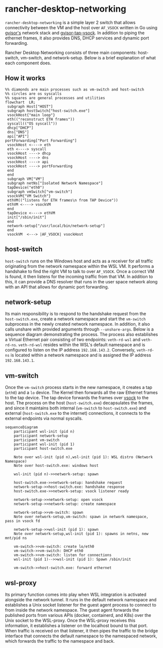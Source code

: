# rancher-desktop-networking

`rancher-desktop-networking` is a simple layer 2 switch that allows connectivity between the VM and the host over `AF_VSOCK` written in Go using [gvisor's](https://github.com/google/gvisor) network stack and [gvisor-tap-vsock](https://github.com/google/gvisor). In addition to piping the ethernet frames, it also provides DNS, DHCP services and dynamic port forwarding.

Rancher Desktop Networking consists of three main components: host-switch, vm-switch, and network-setup. Below is a brief explanation of what each component does.

## How it works

```mermaid
%% diamonds are main processes such as vm-switch and host-switch
%% circles are os syscalls
%% squares are general processes and utilities
flowchart  LR;
 subgraph Host["HOST"]
 subgraph hostSwitch["host-switch.exe"]
 vsockHost{"main loop"}
 eth(("reconstruct ETH frames"))
 syscall(("OS syscall"))
 dhcp["DHCP"]
 dns["DNS"]
 api["API"]
portForwarding["Port Forwarding"]
 vsockHost <----> eth
 eth <----> syscall
 vsockHost ----> dhcp
 vsockHost ----> dns
 vsockHost ----> api
 vsockHost ----> portForwarding
 end
 end
 subgraph VM["VM"]
 subgraph netNs["Isolated Network Namespace"]
 tapDevice("eth0")
 subgraph vmSwitch["vm-switch"]
 vsockVM{"VM Switch"}
 ethVM(("listens for ETH frames\n from TAP Device"))
 ethVM <----> vsockVM
 end
 tapDevice <----> ethVM
 init["/sbin/init"]
 end
 network-setup["/usr/local/bin/network-setup"]
 end
 vsockVM  <---> |AF_VSOCK| vsockHost

```

## host-switch

`host-switch` runs on the Windows host and acts as a receiver for all traffic originating from the network namespace within the WSL VM. It performs a handshake to find the right VM to talk to over `AF_VSOCK`. Once a correct VM is found, it then listens for the incoming traffic from that VM. In addition to this, it can provide a DNS resolver that runs in the user space network along with an API that allows for dynamic port forwarding.

## network-setup

Its main responsibility is to respond to the handshake request from the `host-switch.exe`, create a network namespace and start the `vm-switch` subprocess in the newly created network namespace. In addition, it also calls unshare with provided arguments through `--unshare-args`. Below is a sequence diagram demonstrating the process. The process also establishes a Virtual Ethernet pair consisting of two endpoints: `veth-rd-wsl` and `veth-rd-ns`. `veth-rd-wsl` resides within the WSL's default namespace and is configured to listen on the IP address `192.168.143.2`. Conversely, `veth-rd-ns` is located within a network namespace and is assigned the IP address `192.168.143.1`.

## vm-switch

Once the `vm-switch` process starts in the new namespace, it creates a tap (`eth0`) and a `lo` device. The Kernel then forwards all the raw Ethernet frames to the tap device. The tap device forwards the frames over [vsock](https://wiki.qemu.org/Features/VirtioVsock) to the host. The process on the host (`host-switch.exe`) decapsulates the frames, and since it maintains both internal (`vm-switch` to `host-switch.exe`) and external (`host-switch.exe` to the internet) connections, it connects to the external endpoints via normal syscalls.

```mermaid
sequenceDiagram
    participant wsl-init (pid n)
    participant network-setup
    participant vm-switch
    participant wsl-init (pid 1)
    participant host-switch.exe

    Note over wsl-init (pid n),wsl-init (pid 1): WSL distro (Network Namespace)
    Note over host-switch.exe: windows host

    wsl-init (pid n)->>network-setup: spawn

    host-switch.exe->>network-setup: handshake request
    network-setup->>host-switch.exe: handshake response
    host-switch.exe->>network-setup: vsock listener ready

    network-setup->>network-setup: open vsock
    network-setup->>network-setup: create namespace

    network-setup->>vm-switch: spawn
    Note over network-setup,vm-switch: spawn in network namespace, pass in vsock fd

    network-setup->>wsl-init (pid 1): spawn
    Note over network-setup,wsl-init (pid 1): spawns in netns, new mnt/pid ns

    vm-switch->>vm-switch: create lo/eth0
    vm-switch->>vm-switch: DHCP eth0
    vm-switch->>vm-switch: listen for connections
    wsl-init (pid 1)-->>wsl-init (pid 1): Spawn /sbin/init

    vm-switch->>host-switch.exe: forward ethernet
```

## wsl-proxy

Its primary function comes into play when WSL integration is activated alongside the network tunnel. It runs in the default network namespace and establishes a Unix socket listener for the guest agent process to connect to from inside the network namespace. The guest agent forwards the published ports from various APIs (docker, containerd, and K8s) over the Unix socket to the WSL-proxy. Once the WSL-proxy receives this information, it establishes a listener on the localhost bound to that port. When traffic is received on that listener, it then pipes the traffic to the bridge interface that connects the default namespace to the namespaced network, which forwards the traffic to the namespace and back.
